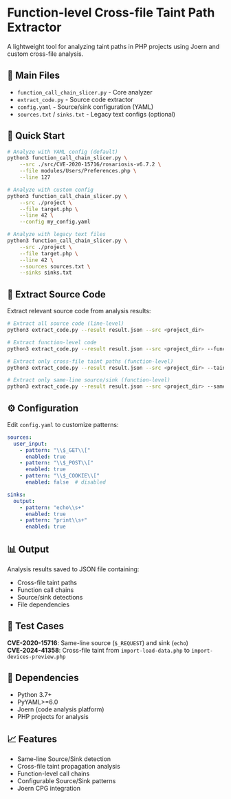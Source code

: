 # Function-level Cross-file Taint Path Extractor

A lightweight tool for analyzing taint paths in PHP projects using Joern and custom cross-file analysis.

## 📁 Main Files

- `function_call_chain_slicer.py` - Core analyzer
- `extract_code.py` - Source code extractor  
- `config.yaml` - Source/sink configuration (YAML)
- `sources.txt` / `sinks.txt` - Legacy text configs (optional)

## 🚀 Quick Start

```bash
# Analyze with YAML config (default)
python3 function_call_chain_slicer.py \
    --src ./src/CVE-2020-15716/rosariosis-v6.7.2 \
    --file modules/Users/Preferences.php \
    --line 127

# Analyze with custom config
python3 function_call_chain_slicer.py \
    --src ./project \
    --file target.php \
    --line 42 \
    --config my_config.yaml

# Analyze with legacy text files
python3 function_call_chain_slicer.py \
    --src ./project \
    --file target.php \
    --line 42 \
    --sources sources.txt \
    --sinks sinks.txt
```

## 📄 Extract Source Code

Extract relevant source code from analysis results:

```bash
# Extract all source code (line-level)
python3 extract_code.py --result result.json --src <project_dir>

# Extract function-level code
python3 extract_code.py --result result.json --src <project_dir> --function-level

# Extract only cross-file taint paths (function-level)
python3 extract_code.py --result result.json --src <project_dir> --taint-paths --function-level

# Extract only same-line source/sink (function-level)
python3 extract_code.py --result result.json --src <project_dir> --same-line --function-level
```

## ⚙️ Configuration

Edit `config.yaml` to customize patterns:

```yaml
sources:
  user_input:
    - pattern: "\\$_GET\\["
      enabled: true
    - pattern: "\\$_POST\\["
      enabled: true
    - pattern: "\\$_COOKIE\\["
      enabled: false  # disabled

sinks:
  output:
    - pattern: "echo\\s+"
      enabled: true
    - pattern: "print\\s+"
      enabled: true
```

## 📊 Output

Analysis results saved to JSON file containing:
- Cross-file taint paths
- Function call chains  
- Source/sink detections
- File dependencies

## 🧪 Test Cases

**CVE-2020-15716**: Same-line source (`$_REQUEST`) and sink (`echo`)  
**CVE-2024-41358**: Cross-file taint from `import-load-data.php` to `import-devices-preview.php`

## 🔧 Dependencies

- Python 3.7+
- PyYAML>=6.0
- Joern (code analysis platform)
- PHP projects for analysis

## 📈 Features

- Same-line Source/Sink detection  
- Cross-file taint propagation analysis  
- Function-level call chains  
- Configurable Source/Sink patterns  
- Joern CPG integration
